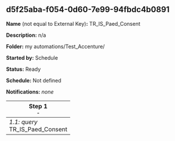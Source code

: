 ## d5f25aba-f054-0d60-7e99-94fbdc4b0891

**Name** (not equal to External Key)**:** TR_IS_Paed_Consent

**Description:** n/a

**Folder:** my automations/Test_Accenture/

**Started by:** Schedule

**Status:** Ready

**Schedule:** Not defined

**Notifications:** _none_


| Step 1<br>_<small>-</small>_ |
| --- |
| _1.1: query_<br>TR_IS_Paed_Consent |
